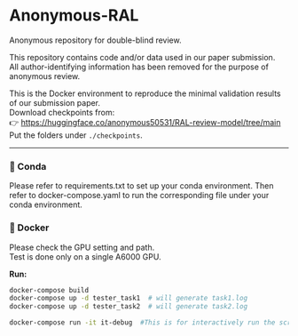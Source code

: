  # Anonymous-RAL

Anonymous repository for double-blind review.  

This repository contains code and/or data used in our paper submission.  
All author-identifying information has been removed for the purpose of anonymous review.  

This is the Docker environment to reproduce the minimal validation results of our submission paper.  
Download checkpoints from:  
👉 https://huggingface.co/anonymous50531/RAL-review-model/tree/main  
Put the folders under `./checkpoints`.  

---
### 🧬 Conda

Please refer to requirements.txt to set up your conda environment.
Then refer to docker-compose.yaml to run the corresponding file under your conda environment.

### 🐳 Docker

Please check the GPU setting and path.  
Test is done only on a single A6000 GPU.  

**Run:**
```bash
docker-compose build
docker-compose up -d tester_task1  # will generate task1.log
docker-compose up -d tester_task2  # will generate task2.log

docker-compose run -it it-debug  #This is for interactively run the scripts.
